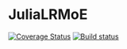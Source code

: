 # JuliaLRMoE

[![Coverage Status](https://coveralls.io/repos/github/sparktseung/LRMoE.jl/badge.svg?branch=main)](https://coveralls.io/github/sparktseung/LRMoE.jl?branch=main)
[![Build status](https://ci.appveyor.com/api/projects/status/tl8onkyqp7c20dw3?svg=true)](https://ci.appveyor.com/project/sparktseung/LRMoE.jl)
